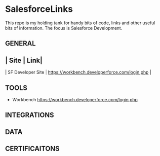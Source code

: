 # SalesforceLinks
This repo is my holding tank for handy bits of code, links and other useful bits of information. The focus is Salesforce Development.

## GENERAL
| Site | Link|
--------------
| SF Developer Site | https://workbench.developerforce.com/login.php | 


## TOOLS
- Workbench https://workbench.developerforce.com/login.php

## INTEGRATIONS

## DATA

## CERTIFICAITONS


